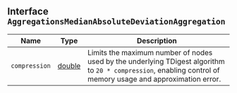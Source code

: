 ## Interface `AggregationsMedianAbsoluteDeviationAggregation`

| Name | Type | Description |
| - | - | - |
| `compression` | [double](./double.md) | Limits the maximum number of nodes used by the underlying TDigest algorithm to `20 * compression`, enabling control of memory usage and approximation error. |
